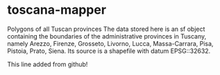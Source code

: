 # toscana-mapper
Polygons of all Tuscan provinces
The data stored here is an sf object containing the boundaries of 
the administrative provinces in Tuscany, namely Arezzo, Firenze, Grosseto, Livorno, 
Lucca, Massa-Carrara, Pisa, Pistoia, Prato, Siena. Its source is a shapefile with 
datum EPSG::32632.

This line added from github!
